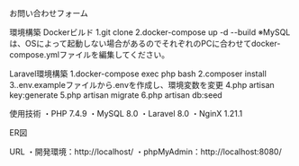 お問い合わせフォーム

環境構築
Dockerビルド
1.git clone 
2.docker-compose up -d --build
※MySQLは、OSによって起動しない場合があるのでそれぞれのPCに合わせてdocker-compose.ymlファイルを編集してください。

Laravel環境構築
1.docker-compose exec php bash
2.composer install
3..env.exampleファイルから.envを作成し、環境変数を変更
4.php artisan key:generate
5.php artisan migrate
6.php artisan db:seed

使用技術
・PHP 7.4.9
・MySQL 8.0
・Laravel 8.0
・NginX 1.21.1

ER図


URL
・開発環境：http://localhost/
・phpMyAdmin：http://localhost:8080/
